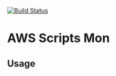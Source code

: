 [![Build Status](https://img.shields.io/travis/shinesolutions/aws-scripts-mon.svg)](http://travis-ci.org/shinesolutions/aws-scripts-mon)

# AWS Scripts Mon

## Usage
